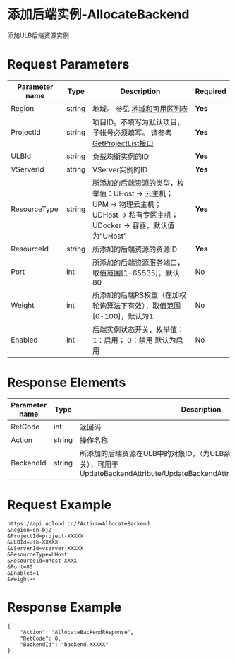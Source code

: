 # 添加后端实例-AllocateBackend

添加ULB后端资源实例

# Request Parameters
|Parameter name|Type|Description|Required|
|---|---|---|---|
|Region|string|地域。 参见 [地域和可用区列表](../summary/regionlist.html)|**Yes**|
|ProjectId|string|项目ID。不填写为默认项目，子帐号必须填写。 请参考[GetProjectList接口](../summary/get_project_list.html)|**Yes**|
|ULBId|string|负载均衡实例的ID|**Yes**|
|VServerId|string|VServer实例的ID|**Yes**|
|ResourceType|string|所添加的后端资源的类型，枚举值：UHost -> 云主机；UPM -> 物理云主机； UDHost -> 私有专区主机；UDocker -> 容器，默认值为“UHost”|**Yes**|
|ResourceId|string|所添加的后端资源的资源ID|**Yes**|
|Port|int|所添加的后端资源服务端口，取值范围[1-65535]，默认80|No|
|Weight|int|所添加的后端RS权重（在加权轮询算法下有效），取值范围[0-100]，默认为1|No|
|Enabled|int|后端实例状态开关，枚举值： 1：启用； 0：禁用 默认为启用|No|

# Response Elements
|Parameter name|Type|Description|Required|
|---|---|---|---|
|RetCode|int|返回码|**Yes**|
|Action|string|操作名称|**Yes**|
|BackendId|string|所添加的后端资源在ULB中的对象ID，（为ULB系统中使用，与资源自身ID无关），可用于 UpdateBackendAttribute/UpdateBackendAttributeBatch/ReleaseBackend|No|

# Request Example
```
https://api.ucloud.cn/?Action=AllocateBackend
&Region=cn-bj2
&ProjectId=project-XXXXX
&ULBId=ulb-XXXXX
&VServerId=vserver-XXXXX
&ResourceType=UHost
&ResourceId=uhost-XXXX 
&Port=80
&Enabled=1
&Weight=4
```

# Response Example
```
{
    "Action": "AllocateBackendResponse", 
    "RetCode": 0, 
    "BackendId": "backend-XXXXX"
}
```

